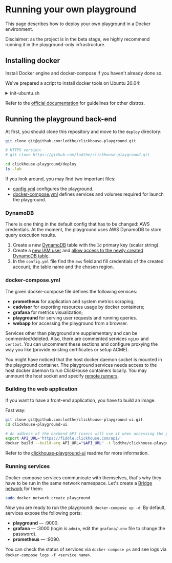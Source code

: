 # Running your own playground

This page describes how to deploy your own playground in a Docker environment.

Disclaimer: as the project is in the beta stage, we highly recommend 
running it in the playground-only infrastructure.

## Installing docker

Install Docker engine and docker-compose if you haven't already done so.

We've prepared a script to install docker tools on Ubuntu 20.04:
<details>
    <summary>init-ubuntu.sh</summary>

```bash
#!/bin/sh

sudo apt-get update -y
sudo apt-get install -y ca-certificates curl gnupg lsb-release

sudo mkdir -p /etc/apt/keyrings
curl -fsSL https://download.docker.com/linux/ubuntu/gpg | sudo gpg --dearmor -o /etc/apt/keyrings/docker.gpg

echo \
  "deb [arch=$(dpkg --print-architecture) signed-by=/etc/apt/keyrings/docker.gpg] https://download.docker.com/linux/ubuntu \
  $(lsb_release -cs) stable" | sudo tee /etc/apt/sources.list.d/docker.list > /dev/null

sudo apt-get update -y
sudo apt-get install -y docker-ce docker-ce-cli containerd.io docker-compose-plugin docker-compose

# Check if everything is correct.
sudo docker run hello-world
docker-compose --version
```
</details>

Refer to the [official documentation](https://docs.docker.com/engine/install/#server) 
for guidelines for other distros.

## Running the playground back-end

At first, you should clone this repository and move to 
the `deploy` directory:
```bash
git clone git@github.com:lodthe/clickhouse-playground.git

# HTTPS version:
# git clone https://github.com/lodthe/clickhouse-playground.git

cd clickhouse-playground/deploy
ls -lah
```

If you look around, you may find two important files:
- [config.yml](../deploy/config.yml) configures the playground.
- [docker-compose.yml](../deploy/docker-compose.yml) defines services and volumes required
  for launch the playground.

### DynamoDB

There is one thing in the default config that has to be changed:
AWS credentials. At the moment, the playground uses AWS DynamoDB to store
query execution results.

1. Create a new [DynamoDB](https://aws.amazon.com/dynamodb/) table with 
   the `Id` primary key (scalar string).
2. Create a [new IAM user](https://docs.aws.amazon.com/IAM/latest/UserGuide/id_users_create.html)
   and [allow access to the newly created DynamoDB table](https://docs.aws.amazon.com/IAM/latest/UserGuide/reference_policies_examples_dynamodb_specific-table.html).
3. In the `config.yml` file find the `aws` field and fill credentials of the 
   created account, the table name and the chosen region.

### docker-compose.yml

The given docker-compose file defines the following services:
- **prometheus** for application and system metrics scraping;
- **cadvisor** for exporting resources usage by docker containers;
- **grafana** for metrics visualization;
- **playground** for serving user requests and running queries.
- **webapp** for accessing the playground from a browser.

Services other than playground are supplementary and can be
commented/deleted. Also, there are commented services `nginx` and `certbot`.
You can uncomment these sections and configure proxying the way you like
(provide existing certificates or setup ACME).

You might have noticed that the host docker daemon socket is mounted in the 
playground container. The playground services needs access to the host
docker daemon to run ClickHouse containers locally. You may unmount 
the host socket and specify [remote runners](./remote-daemon.md).

### Building the web application

If you want to have a front-end application, you have to build an image.

Fast way:
```bash
git clone git@github.com:lodthe/clickhouse-playground-ui.git
cd clickhouse-playground-ui

# An address of the backend API (users will use it when accessing the playground).
export API_URL='https://fiddle.clickhouse.com/api/'
docker build --build-arg API_URL="$API_URL" -t lodthe/clickhouse-playground-ui
```

Refer to the [clickhouse-playground-ui](https://github.com/lodthe/clickhouse-playground-ui) readme for more information.

### Running services

Docker-compose services communicate with themselves, that's why they
have to be run in the same network namespace. 
Let's create a [Bridge network](https://docs.docker.com/network/bridge/)
for them:
```bash
sudo docker network create playground
```

Now you are ready to run the playground: `docker-compose up -d`.
By default, services expose the following ports:
- **playground** &mdash; :9000.
- **grafana** &mdash; :3000 (login is `admin`, edit the `grafana/.env` file to change the password).
- **prometheus** &mdash; :9090.

You can check the status of services via `docker-compose ps` and 
see logs via `docker-compose logs -f <service name>`.
